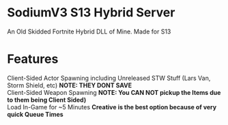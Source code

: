 # SodiumV3 S13 Hybrid Server
An Old Skidded Fortnite Hybrid DLL of Mine. Made for S13
# Features 
Client-Sided Actor Spawning including Unreleased STW Stuff (Lars Van, Storm Shield, etc) **NOTE: THEY DONT SAVE**
<br>
Client-Sided Weapon Spawning **NOTE: You CAN NOT pickup the Items due to them being Client Sided)**
<br>
Load In-Game for ~5 Minutes **Creative is the best option because of very quick Queue Times**
